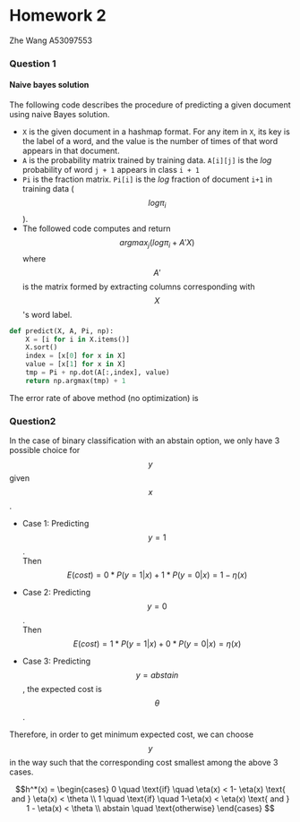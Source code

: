 # Homework 2
Zhe Wang
A53097553

### Question 1

#### Naive bayes solution
The following code describes the procedure of predicting a given document using naive Bayes solution.

* `X` is the given document in a hashmap format. For any item in `X`, its key is the label of a word, and the value is the number of times of that word appears in that document.
* `A` is the probability matrix trained by training data. `A[i][j]` is the *log* probability of word `j + 1` appears in class `i + 1`
* `Pi` is the fraction matrix. `Pi[i]` is the *log* fraction of document `i+1` in training data ($$log\pi_i$$).
* The followed code computes and return $$argmax_j(log\pi_i + A'X)$$ where $$A'$$ is the matrix formed by extracting columns corresponding with $$X$$'s word label.

```Python
def predict(X, A, Pi, np):
    X = [i for i in X.items()]
    X.sort()
    index = [x[0] for x in X]
    value = [x[1] for x in X]
    tmp = Pi + np.dot(A[:,index], value)
    return np.argmax(tmp) + 1
```
The error rate of above method (no optimization) is 





### Question2

In the case of binary classification with an abstain option, we only have 3 possible choice for $$y$$ given $$x$$.

* Case 1: Predicting $$y = 1$$.  
Then $$E(cost)= 0*P(y=1|x) +1*P(y=0|x) = 1- \eta(x)$$

* Case 2: Predicting $$y=0$$.  
Then $$E(cost)=1*P(y=1|x) +0*P(y=0|x) = \eta(x)$$

* Case 3: Predicting $$y=abstain$$, the expected cost is $$\theta$$.

Therefore, in order to get minimum expected cost, we can choose $$y$$ in the way such that the corresponding cost smallest among the above 3 cases.

$$h^*(x) = \begin{cases}
0 \quad \text{if} \quad \eta(x) < 1- \eta(x) \text{ and } \eta(x) < \theta \\
1 \quad \text{if} \quad 1-\eta(x) < \eta(x) \text{ and } 1 - \eta(x) < \theta \\
abstain \quad \text{otherwise} 
\end{cases}
$$